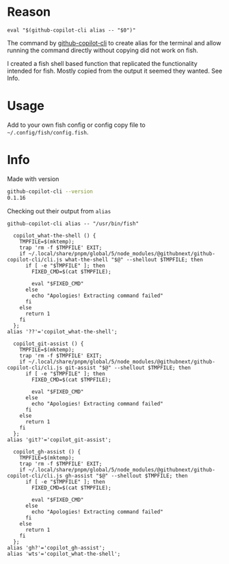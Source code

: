 # Reason

`eval "$(github-copilot-cli alias -- "$0")"`

The command by [github-copilot-cli](https://www.npmjs.com/package/@githubnext/github-copilot-cli) to create alias for the terminal and allow running the command directly without copying did not work on fish.

I created a fish shell based function that replicated the functionality intended for fish. Mostly copied from the output it seemed they wanted. See Info.

# Usage

Add to your own fish config or config copy file to `~/.config/fish/config.fish`.

# Info

Made with version

```sh
github-copilot-cli --version
0.1.16
```

Checking out their output from `alias`

```
github-copilot-cli alias -- "/usr/bin/fish"

  copilot_what-the-shell () {
    TMPFILE=$(mktemp);
    trap 'rm -f $TMPFILE' EXIT;
    if ~/.local/share/pnpm/global/5/node_modules/@githubnext/github-copilot-cli/cli.js what-the-shell "$@" --shellout $TMPFILE; then
      if [ -e "$TMPFILE" ]; then
        FIXED_CMD=$(cat $TMPFILE);
        
        eval "$FIXED_CMD"
      else
        echo "Apologies! Extracting command failed"
      fi
    else
      return 1
    fi
  };
alias '??'='copilot_what-the-shell';

  copilot_git-assist () {
    TMPFILE=$(mktemp);
    trap 'rm -f $TMPFILE' EXIT;
    if ~/.local/share/pnpm/global/5/node_modules/@githubnext/github-copilot-cli/cli.js git-assist "$@" --shellout $TMPFILE; then
      if [ -e "$TMPFILE" ]; then
        FIXED_CMD=$(cat $TMPFILE);
        
        eval "$FIXED_CMD"
      else
        echo "Apologies! Extracting command failed"
      fi
    else
      return 1
    fi
  };
alias 'git?'='copilot_git-assist';

  copilot_gh-assist () {
    TMPFILE=$(mktemp);
    trap 'rm -f $TMPFILE' EXIT;
    if ~/.local/share/pnpm/global/5/node_modules/@githubnext/github-copilot-cli/cli.js gh-assist "$@" --shellout $TMPFILE; then
      if [ -e "$TMPFILE" ]; then
        FIXED_CMD=$(cat $TMPFILE);
        
        eval "$FIXED_CMD"
      else
        echo "Apologies! Extracting command failed"
      fi
    else
      return 1
    fi
  };
alias 'gh?'='copilot_gh-assist';
alias 'wts'='copilot_what-the-shell';

```